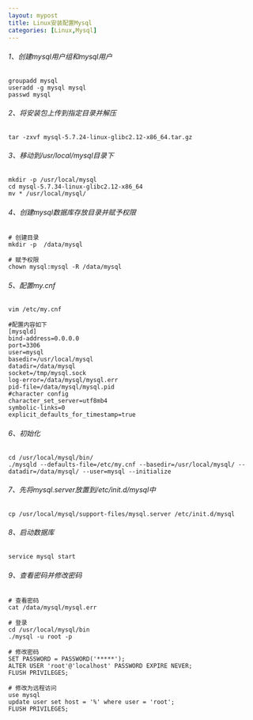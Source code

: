 ```yaml
---
layout: mypost
title: Linux安装配置Mysql
categories: [Linux,Mysql]
---
```

###### 1、创建mysql用户组和mysql用户
```
groupadd mysql
useradd -g mysql mysql
passwd mysql
```
###### 2、将安装包上传到指定目录并解压
```
tar -zxvf mysql-5.7.24-linux-glibc2.12-x86_64.tar.gz
```
###### 3、移动到/usr/local/mysql目录下
```
mkdir -p /usr/local/mysql 
cd mysql-5.7.34-linux-glibc2.12-x86_64
mv * /usr/local/mysql/
```
###### 4、创建mysql数据库存放目录并赋予权限

```
# 创建目录
mkdir -p  /data/mysql  

# 赋予权限
chown mysql:mysql -R /data/mysql   
```
###### 5、配置my.cnf
```
vim /etc/my.cnf

#配置内容如下
[mysqld]
bind-address=0.0.0.0
port=3306
user=mysql
basedir=/usr/local/mysql
datadir=/data/mysql
socket=/tmp/mysql.sock
log-error=/data/mysql/mysql.err
pid-file=/data/mysql/mysql.pid
#character config
character_set_server=utf8mb4
symbolic-links=0
explicit_defaults_for_timestamp=true
```
###### 6、初始化

```
cd /usr/local/mysql/bin/
./mysqld --defaults-file=/etc/my.cnf --basedir=/usr/local/mysql/ --datadir=/data/mysql/ --user=mysql --initialize
```
###### 7、先将mysql.server放置到/etc/init.d/mysql中
```
cp /usr/local/mysql/support-files/mysql.server /etc/init.d/mysql
```
###### 8、启动数据库
```
service mysql start
```
###### 9、查看密码并修改密码
```
# 查看密码
cat /data/mysql/mysql.err

# 登录
cd /usr/local/mysql/bin
./mysql -u root -p 

# 修改密码
SET PASSWORD = PASSWORD('*****');
ALTER USER 'root'@'localhost' PASSWORD EXPIRE NEVER;
FLUSH PRIVILEGES; 

# 修改为远程访问
use mysql                 
update user set host = '%' where user = 'root';      
FLUSH PRIVILEGES;
```



